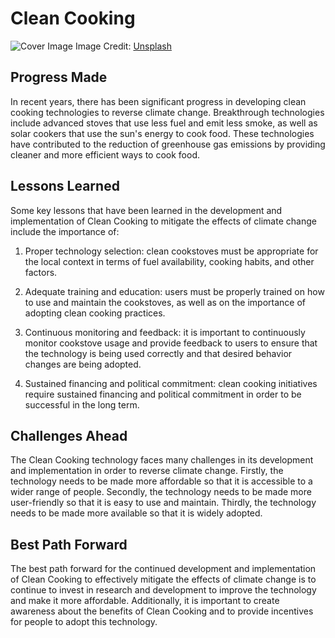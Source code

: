# Clean Cooking

![Cover Image](https://images.unsplash.com/photo-1575467678930-c7acd65d6470?crop=entropy&cs=tinysrgb&fit=max&fm=jpg&ixid=Mnw0NDM1NTZ8MHwxfHNlYXJjaHwxfHxDbGVhbiUyMENvb2tpbmd8ZW58MHx8fHwxNjgzMDQ4OTI3&ixlib=rb-4.0.3&q=80&w=1080)
Image Credit: [Unsplash](https://unsplash.com/@cdc)

## Progress Made

In recent years, there has been significant progress in developing clean cooking technologies to reverse climate change. Breakthrough technologies include advanced stoves that use less fuel and emit less smoke, as well as solar cookers that use the sun's energy to cook food. These technologies have contributed to the reduction of greenhouse gas emissions by providing cleaner and more efficient ways to cook food.

## Lessons Learned

Some key lessons that have been learned in the development and implementation of Clean Cooking to mitigate the effects of climate change include the importance of:

1. Proper technology selection: clean cookstoves must be appropriate for the local context in terms of fuel availability, cooking habits, and other factors.

2. Adequate training and education: users must be properly trained on how to use and maintain the cookstoves, as well as on the importance of adopting clean cooking practices.

3. Continuous monitoring and feedback: it is important to continuously monitor cookstove usage and provide feedback to users to ensure that the technology is being used correctly and that desired behavior changes are being adopted.

4. Sustained financing and political commitment: clean cooking initiatives require sustained financing and political commitment in order to be successful in the long term.

## Challenges Ahead

The Clean Cooking technology faces many challenges in its development and implementation in order to reverse climate change. Firstly, the technology needs to be made more affordable so that it is accessible to a wider range of people. Secondly, the technology needs to be made more user-friendly so that it is easy to use and maintain. Thirdly, the technology needs to be made more available so that it is widely adopted.

## Best Path Forward

The best path forward for the continued development and implementation of Clean Cooking to effectively mitigate the effects of climate change is to continue to invest in research and development to improve the technology and make it more affordable. Additionally, it is important to create awareness about the benefits of Clean Cooking and to provide incentives for people to adopt this technology.
